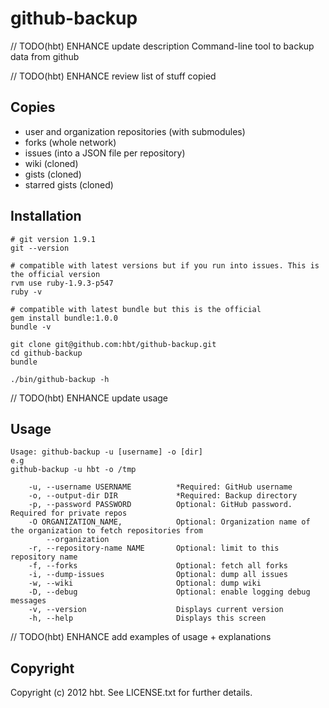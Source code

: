 # github-backup

// TODO(hbt) ENHANCE update description
Command-line tool to backup data from github


// TODO(hbt) ENHANCE review list of stuff copied
## Copies 

* user and organization repositories (with submodules)
* forks (whole network)
* issues (into a JSON file per repository)
* wiki (cloned)
* gists (cloned)
* starred gists (cloned)


## Installation

```
# git version 1.9.1
git --version

# compatible with latest versions but if you run into issues. This is the official version
rvm use ruby-1.9.3-p547
ruby -v

# compatible with latest bundle but this is the official 
gem install bundle:1.0.0
bundle -v 

git clone git@github.com:hbt/github-backup.git
cd github-backup
bundle

./bin/github-backup -h

```


// TODO(hbt) ENHANCE update usage
## Usage

```
Usage: github-backup -u [username] -o [dir]
e.g
github-backup -u hbt -o /tmp 

    -u, --username USERNAME          *Required: GitHub username
    -o, --output-dir DIR             *Required: Backup directory
    -p, --password PASSWORD          Optional: GitHub password. Required for private repos
    -O ORGANIZATION_NAME,            Optional: Organization name of the organization to fetch repositories from
        --organization
    -r, --repository-name NAME       Optional: limit to this repository name
    -f, --forks                      Optional: fetch all forks
    -i, --dump-issues                Optional: dump all issues
    -w, --wiki                       Optional: dump wiki
    -D, --debug                      Optional: enable logging debug messages
    -v, --version                    Displays current version 
    -h, --help                       Displays this screen

```

// TODO(hbt) ENHANCE add examples of usage + explanations

## Copyright

Copyright (c) 2012 hbt. See LICENSE.txt for
further details.

